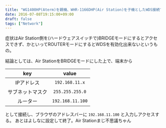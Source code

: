 ```yaml
---
title: "WG1400HP(Aterm)を親機、WHR-1166DHP(Air Station)を子機としたWDS接続で嵌った"
date: 2016-07-08T19:15:00+09:00
draft: false
tags: ["Network"]
---
```

症状はAir Station側を(ハードウェアスイッチで)BRIDGEモードにするとアクセスできず、かといってROUTERモードにするとWDSを有効化出来ないというもの。

結論としては、Air StationをBRIDGEモードにした上で、端末から

| key | value |
|:-:|:-:|
| IPアドレス | `192.168.11.x` |
| サブネットマスク | `255.255.255.0` |
| ルーター | `192.168.11.100` |

として接続し、ブラウザのアドレスバーに `192.168.11.100` と入力しアクセスする。
あとはよしなに設定して終了。Air Stationまじ不思議ちゃん
